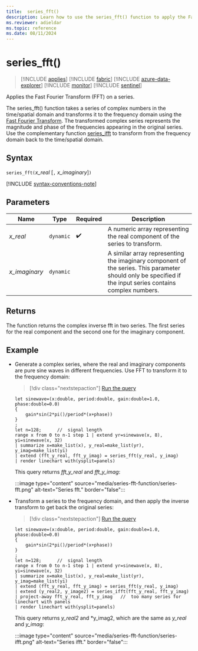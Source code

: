 ```yaml
---
title:  series_fft()
description: Learn how to use the series_fft() function to apply the Fast Fourier Transform (FFT) on a series.
ms.reviewer: adieldar
ms.topic: reference
ms.date: 08/11/2024
---
```

# series_fft()

> [!INCLUDE [applies](../includes/applies-to-version/applies.md)] [!INCLUDE [fabric](../includes/applies-to-version/fabric.md)] [!INCLUDE [azure-data-explorer](../includes/applies-to-version/azure-data-explorer.md)] [!INCLUDE [monitor](../includes/applies-to-version/monitor.md)] [!INCLUDE [sentinel](../includes/applies-to-version/sentinel.md)]

Applies the Fast Fourier Transform (FFT) on a series.  

The series_fft() function takes a series of complex numbers in the time/spatial domain and transforms it to the frequency domain using the [Fast Fourier Transform](https://en.wikipedia.org/wiki/Fast_Fourier_transform). The transformed complex series represents the magnitude and phase of the frequencies appearing in the original series. Use the complementary function [series_ifft](series-ifft-function.md) to transform from the frequency domain back to the time/spatial domain.

## Syntax

`series_fft(`*x_real* [`,` *x_imaginary*]`)`

[!INCLUDE [syntax-conventions-note](../includes/syntax-conventions-note.md)]

## Parameters

| Name | Type | Required | Description |
|--|--|--|--|
| *x_real* | `dynamic` |  :heavy_check_mark: | A numeric array representing the real component of the series to transform.|
| *x_imaginary* | `dynamic` | | A similar array representing the imaginary component of the series. This parameter should only be specified if the input series contains complex numbers.|

## Returns

The function returns the complex inverse fft in two series. The first series for the real component and the second one for the imaginary component.

## Example

* Generate a complex series, where the real and imaginary components are pure sine waves in different frequencies. Use FFT to transform it to the frequency domain:

    > [!div class="nextstepaction"]
    > <a href="https://dataexplorer.azure.com/clusters/help/databases/Samples?query=H4sIAAAAAAAAA1WP3XKDIBCF732KcwmtjZreZJrhWRxaV2WK6ABpsD/v3jXGJt0bOIfvLLuWIoJxdNYfpER6QTOeXi3lmMibsbnpThu3KVXtSiZ6HejPKnelxFcGrgXFw9JW7PmcjJAorg1Zi4THNSxl9pMdM8szOFXtD0dcqijA4c5pC0uui33mtesICa0fB5SIIxyeUCFEmlBl36AUyTWYvdqWESnHQeaYzT/reS8ZD6dh0N58ck816HeqrQlRpAWvPWl7Z87+4ppBd/eukbdfRdvGeg3mWO8LLqEQeGkKNZtiA66PHPccJg/L47312kecTezFHCZropq0IxvkLxVC14SgAQAA" target="_blank">Run the query</a>

    ```kusto
    let sinewave=(x:double, period:double, gain:double=1.0, phase:double=0.0)
    {
        gain*sin(2*pi()/period*(x+phase))
    }
    ;
    let n=128;      //  signal length
    range x from 0 to n-1 step 1 | extend yr=sinewave(x, 8), yi=sinewave(x, 32)
    | summarize x=make_list(x), y_real=make_list(yr), y_imag=make_list(yi)
    | extend (fft_y_real, fft_y_imag) = series_fft(y_real, y_imag)
    | render linechart with(ysplit=panels)
    ```

    This query returns *fft_y_real* and *fft_y_imag*:  

    :::image type="content" source="media/series-fft-function/series-fft.png" alt-text="Series fft." border="false":::

* Transform a series to the frequency domain, and then apply the inverse transform to get back the original series:

    > [!div class="nextstepaction"]
    > <a href="https://dataexplorer.azure.com/clusters/help/databases/Samples?query=H4sIAAAAAAAAA3VQ23KDIBB99yvOI7QmUfuSaYZvcWiyKi2CA6TRXv69GLWxnXZfYM+NZTUFeGXoIl9JsP4RJ3t+0pSiI6fs6dbXUpmlE/k2i4pGevqGsm3G8Z4g1ijF3RjLinh2inHs5sDYsx73k5nz5DM5JDrOYERe7A+41m6HaK6N1NBk6tAkTpqa0KNytkWGYGGwQQ4fqEOefID6QOaEwYnlM6xPsecpBvUDeih4lPtz20qn3mKmaOULlVr5wPpRXjqSegUO7oqqVtZrVPHbq6yqQjkZU0z3Uc4h4OOnyZcRZItgJlf2iSkWioqVU43Wf/JjROfsMx3DRl7kgL9l80KDtWilGeZgVNZBx8UcG+kCLio06KQh7WOqi2PRb5oNvtMqiEnFvwD5H9DbOQIAAA==" target="_blank">Run the query</a>

    ```kusto
    let sinewave=(x:double, period:double, gain:double=1.0, phase:double=0.0)
    {
        gain*sin(2*pi()/period*(x+phase))
    }
    ;
    let n=128;      //  signal length
    range x from 0 to n-1 step 1 | extend yr=sinewave(x, 8), yi=sinewave(x, 32)
    | summarize x=make_list(x), y_real=make_list(yr), y_imag=make_list(yi)
    | extend (fft_y_real, fft_y_imag) = series_fft(y_real, y_imag)
    | extend (y_real2, y_image2) = series_ifft(fft_y_real, fft_y_imag)
    | project-away fft_y_real, fft_y_imag   //  too many series for linechart with panels
    | render linechart with(ysplit=panels)
    ```

    This query returns *y_real2* and *y_imag2, which are the same as *y_real* and *y_imag*:  

    :::image type="content" source="media/series-fft-function/series-ifft.png" alt-text="Series ifft." border="false":::
